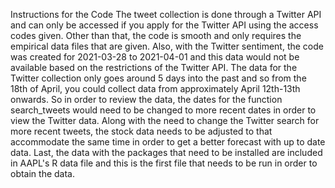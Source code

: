 Instructions for the Code
The tweet collection is done through a Twitter API and can only be accessed if you apply for the Twitter API using the access codes given. Other than that, the code is smooth and 
only requires the empirical data files that are given. Also, with the Twitter sentiment, the code was created for 2021-03-28 to 2021-04-01 and this data would not be available based 
on the restrictions of the Twitter API. The data for the Twitter collection only goes around 5 days into the past and so from the 18th of April, you could collect data from approximately 
April 12th-13th onwards. So in order to review the data, the dates for the function search_tweets would need to be changed to more recent dates in order to view the Twitter data. Along 
with the need to change the Twitter search for more recent tweets, the stock data needs to be adjusted to that accommodate the same time in order to get a better forecast with up to date 
data. Last, the data with the packages that need to be installed are included in AAPL's R data file and this is the first file that needs to be run in order to obtain the data.
